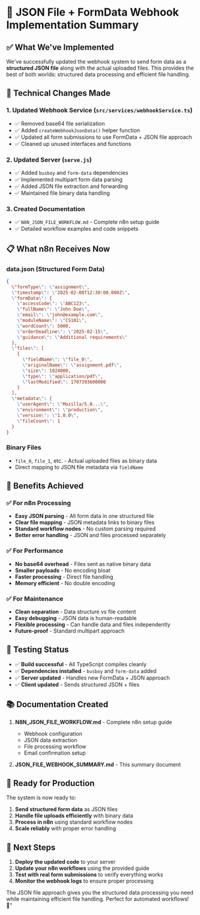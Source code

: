 # 📄 JSON File + FormData Webhook Implementation Summary

## ✅ What We've Implemented

We've successfully updated the webhook system to send form data as a **structured JSON file** along with the actual uploaded files. This provides the best of both worlds: structured data processing and efficient file handling.

## 🔧 Technical Changes Made

### 1. **Updated Webhook Service** (`src/services/webhookService.ts`)
- ✅ Removed base64 file serialization
- ✅ Added `createWebhookJsonData()` helper function
- ✅ Updated all form submissions to use FormData + JSON file approach
- ✅ Cleaned up unused interfaces and functions

### 2. **Updated Server** (`serve.js`)
- ✅ Added `busboy` and `form-data` dependencies
- ✅ Implemented multipart form data parsing
- ✅ Added JSON file extraction and forwarding
- ✅ Maintained file binary data handling

### 3. **Created Documentation** 
- ✅ `N8N_JSON_FILE_WORKFLOW.md` - Complete n8n setup guide
- ✅ Detailed workflow examples and code snippets

## 📋 What n8n Receives Now

### **data.json** (Structured Form Data)
```json
{
  \"formType\": \"assignment\",
  \"timestamp\": \"2025-02-08T12:30:00.000Z\",
  \"formData\": {
    \"accessCode\": \"ABC123\",
    \"fullName\": \"John Doe\",
    \"email\": \"john@example.com\",
    \"moduleName\": \"CS101\",
    \"wordCount\": 5000,
    \"orderDeadline\": \"2025-02-15\",
    \"guidance\": \"Additional requirements\"
  },
  \"files\": [
    {
      \"fieldName\": \"file_0\",
      \"originalName\": \"assignment.pdf\",
      \"size\": 1024000,
      \"type\": \"application/pdf\",
      \"lastModified\": 1707393600000
    }
  ],
  \"metadata\": {
    \"userAgent\": \"Mozilla/5.0...\",
    \"environment\": \"production\",
    \"version\": \"1.0.0\",
    \"fileCount\": 1
  }
}
```

### **Binary Files**
- `file_0`, `file_1`, etc. - Actual uploaded files as binary data
- Direct mapping to JSON file metadata via `fieldName`

## 🎯 Benefits Achieved

### ✅ **For n8n Processing**
- **Easy JSON parsing** - All form data in one structured file
- **Clear file mapping** - JSON metadata links to binary files
- **Standard workflow nodes** - No custom parsing required
- **Better error handling** - JSON and files processed separately

### ✅ **For Performance**
- **No base64 overhead** - Files sent as native binary data
- **Smaller payloads** - No encoding bloat
- **Faster processing** - Direct file handling
- **Memory efficient** - No double encoding

### ✅ **For Maintenance**
- **Clean separation** - Data structure vs file content
- **Easy debugging** - JSON data is human-readable
- **Flexible processing** - Can handle data and files independently
- **Future-proof** - Standard multipart approach

## 🧪 Testing Status

- ✅ **Build successful** - All TypeScript compiles cleanly
- ✅ **Dependencies installed** - `busboy` and `form-data` added
- ✅ **Server updated** - Handles new FormData + JSON approach
- ✅ **Client updated** - Sends structured JSON + files

## 📚 Documentation Created

1. **N8N_JSON_FILE_WORKFLOW.md** - Complete n8n setup guide
   - Webhook configuration
   - JSON data extraction
   - File processing workflow
   - Email confirmation setup

2. **JSON_FILE_WEBHOOK_SUMMARY.md** - This summary document

## 🚀 Ready for Production

The system is now ready to:
1. **Send structured form data** as JSON files
2. **Handle file uploads efficiently** with binary data
3. **Process in n8n** using standard workflow nodes
4. **Scale reliably** with proper error handling

## 🎉 Next Steps

1. **Deploy the updated code** to your server
2. **Update your n8n workflows** using the provided guide
3. **Test with real form submissions** to verify everything works
4. **Monitor the webhook logs** to ensure proper processing

The JSON file approach gives you the structured data processing you need while maintaining efficient file handling. Perfect for automated workflows! 🎯"